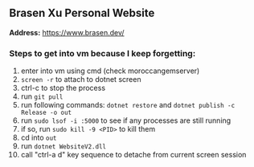 ## Brasen Xu Personal Website

**Address:** https://www.brasen.dev/

### Steps to get into vm because I keep forgetting:
1. enter into vm using cmd (check moroccangemserver)
2. `screen -r` to attach to dotnet screen
3. ctrl-c to stop the process
4. run `git pull`
5. run following commands: `dotnet restore` and `dotnet publish -c Release -o out`
6. run `sudo lsof -i :5000` to see if any processes are still running
7. if so, run `sudo kill -9 <PID>` to kill them
8. cd into `out`
9. run `dotnet WebsiteV2.dll`
10. call "ctrl-a d" key sequence to detache from current screen session
